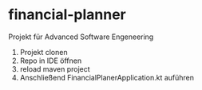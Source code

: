 # financial-planner
Projekt für Advanced Software Engeneering 

1. Projekt clonen
2. Repo in IDE öffnen
3. reload maven project
4. Anschließend FinancialPlanerApplication.kt auführen
